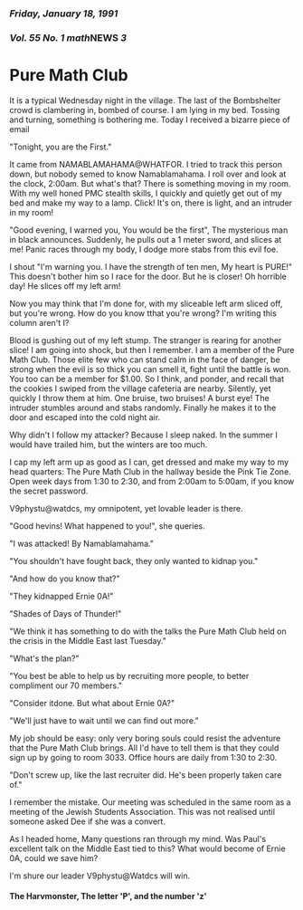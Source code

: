 ### *Friday, January 18, 1991*
### *Vol. 55 No. 1* *math***NEWS**  *3*
# Pure Math Club
It is a typical Wednesday night in the village. The last of the Bombshelter crowd is clambering in, bombed of course. I am lying in my bed. Tossing and turning, something is bothering me. Today I received a bizarre piece of email

"Tonight, you are the First."

It came from NAMABLAMAHAMA@WHATFOR. I tried to track this person down, but nobody semed to know Namablamahama. I roll over and look at the clock, 2:00am. But what's that? There is something moving in my room. With my well honed PMC stealth skills, I quickly and quietly get out of my bed and make my way to a lamp. Click! It's on, there is light, and an intruder in my room!

"Good evening, I warned you, You would be the first", The mysterious man in black announces. Suddenly, he pulls out a 1 meter sword, and slices at me! Panic races through my body, I dodge more stabs from this evil foe.

I shout "I'm warning you. I have the strength of ten men, My heart is PURE!" This doesn't bother him so I race for the door. But he is closer! Oh horrible day! He slices off my left arm!

Now you may think that I'm done for, with my sliceable left arm sliced off, but you're wrong. How do you know tthat you're wrong? I'm writing this column aren't I?

Blood is gushing out of my left stump. The stranger is rearing for another slice! I am going into shock, but then I remember. I am a member of the Pure Math Club. Those elite few who can stand calm in the face of danger, be strong when the evil is so thick you can smell it, fight until the battle is won. You too can be a member for $1.00. So I think, and ponder, and recall that the cookies I swiped from the village cafeteria are nearby. Silently, yet quickly I throw them at him. One bruise, two bruises! A burst eye! The intruder stumbles around and stabs randomly. Finally he makes it to the door and escaped into the cold night air.

Why didn't I follow my attacker? Because I sleep naked. In the summer I would have trailed him, but the winters are too much.

I cap my left arm up as good as I can, get dressed and make my way to my head quarters: The Pure Math Club in the hallway beside the Pink Tie Zone. Open week days from 1:30 to 2:30, and from 2:00am to 5:00am, if you know the secret password.

V9phystu@watdcs, my omnipotent, yet lovable leader is there.

"Good hevins! What happened to you!", she queries.

"I was attacked! By Namablamahama."

"You shouldn't have fought back, they only wanted to kidnap you."

"And how do you know that?"

"They kidnapped Ernie 0A!"

"Shades of Days of Thunder!"

"We think it has something to do with the talks the Pure Math Club held on the crisis in the Middle East last Tuesday."

"What's the plan?"

"You best be able to help us by recruiting more people, to better compliment our 70 members."

"Consider itdone. But what about Ernie 0A?"

"We'll just have to wait until we can find out more."

My job should be easy: only very boring souls could resist the adventure that the Pure Math Club brings. All I'd have to tell them is that they could sign up by going to room 3033. Office hours are daily from 1:30 to 2:30.

"Don't screw up, like the last recruiter did. He's been properly taken care of."

I remember the mistake. Our meeting was scheduled in the same room as a meeting of the Jewish Students Association. This was not realised until someone asked Dee if she was a convert.

As I headed home, Many questions ran through my mind. Was Paul's excellent talk on the Middle East tied to this? What would become of Ernie 0A, could we save him?

I'm shure our leader V9phystu@Watdcs will win.

#### The Harvmonster, The letter 'P', and the number 'z'
